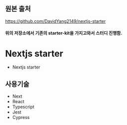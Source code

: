 ## 원본 출처
https://github.com/DavidYang2149/nextjs-starter
#### 위의 저장소에서 기존의 starter-kit을 가지고와서 스터디 진행함.

# Nextjs starter
- Nextjs starter

## 사용기술 
- Next
- React
- Typescript
- Jest
- Cypress
